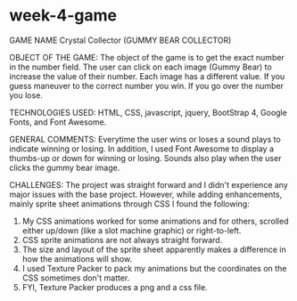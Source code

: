 # week-4-game
GAME NAME
Crystal Collector (GUMMY BEAR COLLECTOR)

OBJECT OF THE GAME:
The object of the game is to get the exact number in the number field. The user can click on each
image (Gummy Bear) to increase the value of their number. Each image has a different value.
If you guess maneuver to the correct number you win. If you go over the number you lose.

TECHNOLOGIES USED:
HTML, CSS, javascript, jquery, BootStrap 4, Google Fonts, and Font Awesome.

GENERAL COMMENTS:
Everytime the user wins or loses a sound plays to indicate winning or losing. In addition,
I used Font Awesome to display a thumbs-up or down for winning or losing. Sounds also
play when the user clicks the gummy bear image.

CHALLENGES:
The project was straight forward and I didn't experience any major issues with the base project. However, while adding
enhancements, mainly sprite sheet animations through CSS I found the following:
1) My CSS animations worked for some animations and for others, scrolled either up/down (like a slot machine graphic)
or right-to-left.
2) CSS sprite animations are not always straight forward.
3) The size and layout of the sprite sheet apparently makes a difference in how the animations 
will show.
4) I used Texture Packer to pack my animations but the coordinates on the CSS sometimes don't matter.
5) FYI, Texture Packer produces a png and a css file.